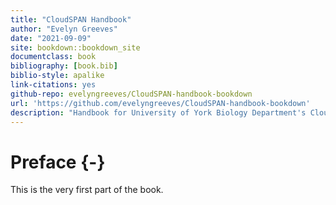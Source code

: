 ```yaml
--- 
title: "CloudSPAN Handbook"
author: "Evelyn Greeves"
date: "2021-09-09"
site: bookdown::bookdown_site
documentclass: book
bibliography: [book.bib]
biblio-style: apalike
link-citations: yes
github-repo: evelyngreeves/CloudSPAN-handbook-bookdown
url: 'https://github.com/evelyngreeves/CloudSPAN-handbook-bookdown'
description: "Handbook for University of York Biology Department's CloudSPAN project."
---
```


# Preface {-}

This is the very first part of the book.

